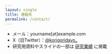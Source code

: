 ```yaml
---
layout: single
title: 連絡先
permalink: /contact/
---
```


- メール：yourname[at]example.com
- X（旧Twitter）：[@korigoridayo_](https://x.com/korigoridayo_)
- 研究用資料やスライドの一部は [研究業績](/publications/) に掲載

